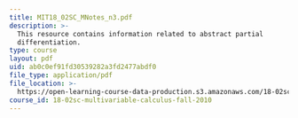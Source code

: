 ```yaml
---
title: MIT18_02SC_MNotes_n3.pdf
description: >-
  This resource contains information related to abstract partial
  differentiation.
type: course
layout: pdf
uid: ab0c0ef91fd30539282a3fd2477abdf0
file_type: application/pdf
file_location: >-
  https://open-learning-course-data-production.s3.amazonaws.com/18-02sc-multivariable-calculus-fall-2010/ab0c0ef91fd30539282a3fd2477abdf0_MIT18_02SC_MNotes_n3.pdf
course_id: 18-02sc-multivariable-calculus-fall-2010
---
```

